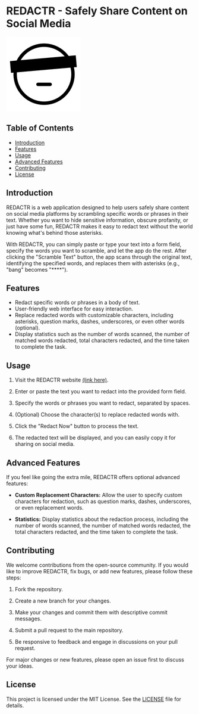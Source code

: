 # REDACTR - Safely Share Content on Social Media

![REDACTR Logo](/images/logo.png)

## Table of Contents
- [Introduction](#introduction)
- [Features](#features)
- [Usage](#usage)
- [Advanced Features](#advanced-features)
- [Contributing](#contributing)
- [License](#license)

## Introduction

REDACTR is a web application designed to help users safely share content on social media platforms by scrambling specific words or phrases in their text. Whether you want to hide sensitive information, obscure profanity, or just have some fun, REDACTR makes it easy to redact text without the world knowing what's behind those asterisks.

With REDACTR, you can simply paste or type your text into a form field, specify the words you want to scramble, and let the app do the rest. After clicking the "Scramble Text" button, the app scans through the original text, identifying the specified words, and replaces them with asterisks (e.g., "bang" becomes "****").

## Features

- Redact specific words or phrases in a body of text.
- User-friendly web interface for easy interaction.
- Replace redacted words with customizable characters, including asterisks, question marks, dashes, underscores, or even other words (optional).
- Display statistics such as the number of words scanned, the number of matched words redacted, total characters redacted, and the time taken to complete the task.

## Usage

1. Visit the REDACTR website [(link here)](https://gab4good.github.io/redactr/).

2. Enter or paste the text you want to redact into the provided form field.

3. Specify the words or phrases you want to redact, separated by spaces.

4. (Optional) Choose the character(s) to replace redacted words with.

5. Click the "Redact Now" button to process the text.

6. The redacted text will be displayed, and you can easily copy it for sharing on social media.

## Advanced Features

If you feel like going the extra mile, REDACTR offers optional advanced features:

- **Custom Replacement Characters:** Allow the user to specify custom characters for redaction, such as question marks, dashes, underscores, or even replacement words.

- **Statistics:** Display statistics about the redaction process, including the number of words scanned, the number of matched words redacted, the total characters redacted, and the time taken to complete the task.

## Contributing

We welcome contributions from the open-source community. If you would like to improve REDACTR, fix bugs, or add new features, please follow these steps:

1. Fork the repository.

2. Create a new branch for your changes.

3. Make your changes and commit them with descriptive commit messages.

4. Submit a pull request to the main repository.

5. Be responsive to feedback and engage in discussions on your pull request.

For major changes or new features, please open an issue first to discuss your ideas.

## License

This project is licensed under the MIT License. See the [LICENSE](LICENSE) file for details.
